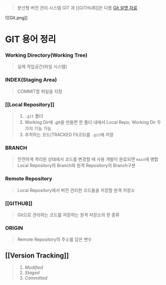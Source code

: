 > 분산형 버전 관리 시스템
> GIT 과 [[GITHUB]]은 다름
> [Git 설명 자료](https://rogerdudler.github.io/git-guide/index.ko.html)

![[Git.png]]
# GIT 용어 정리

### Working Directory(Working Tree)
>실제 작업공간(파일 시스템)
### INDEX(Staging Area)
> COMMIT할 파일을 지정
### [[Local Repository]]
> 1. `.git` 폴더
> 2. Working Dir에 .git을 만들면 한 폴더 내에서 Local Repo, Working Dir 두가지 기능 가능
> 3. 추적하는 코드(TRACKED FILES)를 `.git`에 저장
### BRANCH
> 안전하게 격리된 상태에서 코드를 변경할 때 사용
> 개발이 완료되면 `main`에 병합
> Local Repository의 Branch와 원격 Repository의 Branch구분

### Remote Repository
>Local Repository에서 버전 관리한 코드들을 저장할 원격 저장소
### [[GITHUB]]
> Git으로 관리하는 코드를 저장하는 원격 저장소의 한 종류
### ORIGIN
> Remote Repository의 주소를 담은 변수

## [[Version Tracking]]
> 1. _Modified_
> 2. _Staged_
> 3. _Committed_